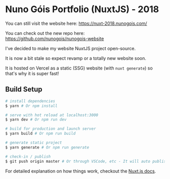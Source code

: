 # Nuno Góis Portfolio (NuxtJS) - 2018

You can still visit the website here: https://nuxt-2018.nunogois.com/

You can check out the new repo here: https://github.com/nunogois/nunogois-website

I've decided to make my website NuxtJS project open-source.

It is now a bit stale so expect revamp or a totally new website soon.

It is hosted on Vercel as a static (SSG) website (with `nuxt generate`) so that's why it is super fast!


## Build Setup

``` bash
# install dependencies
$ yarn # Or npm install

# serve with hot reload at localhost:3000
$ yarn dev # Or npm run dev

# build for production and launch server
$ yarn build # Or npm run build

# generate static project
$ yarn generate # Or npm run generate

# check-in / publish
$ git push origin master # Or through VSCode, etc - It will auto publish
```

For detailed explanation on how things work, checkout the [Nuxt.js docs](https://github.com/nuxt/nuxt.js).
